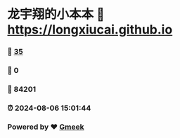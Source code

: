 # 龙宇翔的小本本 :link: https://longxiucai.github.io 
### :page_facing_up: [35](https://longxiucai.github.io/tag.html) 
### :speech_balloon: 0 
### :hibiscus: 84201 
### :alarm_clock: 2024-08-06 15:01:44 
### Powered by :heart: [Gmeek](https://github.com/Meekdai/Gmeek)
